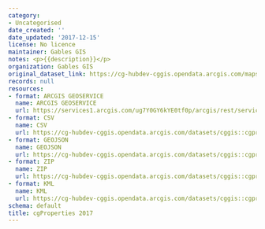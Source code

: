 ```yaml
---
category:
- Uncategorised
date_created: ''
date_updated: '2017-12-15'
license: No licence
maintainer: Gables GIS
notes: <p>{{description}}</p>
organization: Gables GIS
original_dataset_link: https://cg-hubdev-cggis.opendata.arcgis.com/maps/cggis::cgproperties-2017
records: null
resources:
- format: ARCGIS GEOSERVICE
  name: ARCGIS GEOSERVICE
  url: https://services1.arcgis.com/ug7Y0GY6kYE0tf0p/arcgis/rest/services/cgProperties_2017/FeatureServer/0
- format: CSV
  name: CSV
  url: https://cg-hubdev-cggis.opendata.arcgis.com/datasets/cggis::cgproperties-2017.csv?outSR=%7B%22latestWkid%22%3A2236%2C%22wkid%22%3A102658%7D
- format: GEOJSON
  name: GEOJSON
  url: https://cg-hubdev-cggis.opendata.arcgis.com/datasets/cggis::cgproperties-2017.geojson?outSR=%7B%22latestWkid%22%3A2236%2C%22wkid%22%3A102658%7D
- format: ZIP
  name: ZIP
  url: https://cg-hubdev-cggis.opendata.arcgis.com/datasets/cggis::cgproperties-2017.zip?outSR=%7B%22latestWkid%22%3A2236%2C%22wkid%22%3A102658%7D
- format: KML
  name: KML
  url: https://cg-hubdev-cggis.opendata.arcgis.com/datasets/cggis::cgproperties-2017.kml?outSR=%7B%22latestWkid%22%3A2236%2C%22wkid%22%3A102658%7D
schema: default
title: cgProperties 2017
---
```

